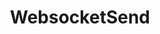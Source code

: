 ---
name: WebsocketSend
title: WebsocketSend
description: Send data over a configured WebSocket client
parameters:
  - name: data
    description: The data to send
    default: '"Hello, world!"'
  - name: connection
    import: core/websocket/custom-clients/connection
example: |
    using System;
    public class CPHInline
    {
        public bool Execute()
        {
            //Send "Hello, world!" over the custom Websocket Client with index 0
            //Index is from top to bottom of the clients list, starting at 0
            CPH.WebsocketSend("Hello, world!", 0);

            return true;
        }
    }
---